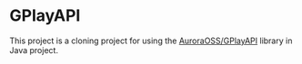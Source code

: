 # GPlayAPI

This project is a cloning project for using the [AuroraOSS/GPlayAPI](https://gitlab.com/AuroraOSS/gplayapi) library in Java project.
